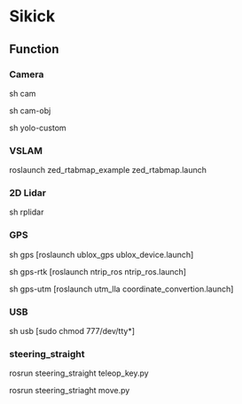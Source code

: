 # Sikick

## Function

### Camera

sh cam

sh cam-obj

sh yolo-custom


### VSLAM

roslaunch zed_rtabmap_example zed_rtabmap.launch


### 2D Lidar

sh rplidar


### GPS

sh gps [roslaunch ublox_gps ublox_device.launch]

sh gps-rtk [roslaunch ntrip_ros ntrip_ros.launch]

sh gps-utm [roslaunch utm_lla coordinate_convertion.launch]


### USB
sh usb [sudo chmod 777/dev/tty*]

### steering_straight

rosrun steering_straight teleop_key.py

rosrun steering_striaght move.py
